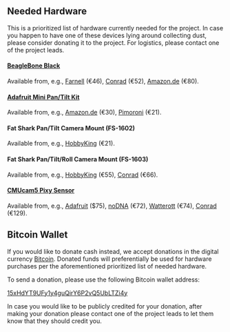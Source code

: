 Needed Hardware
---------------

This is a prioritized list of hardware currently needed for the project.
In case you happen to have one of these devices lying around collecting
dust, please consider donating it to the project. For logistics, please
contact one of the project leads.

#### [BeagleBone Black](http://beagleboard.org/black)

Available from, e.g.,
[Farnell](http://de.farnell.com/element14/bbone-black-4g/beaglebone-black-rev-c-cortex/dp/2422228)
(€46),
[Conrad](https://www.conrad.de/de/beaglebone-black-mini-pc-rev-c-bb-bblk-000-rev-c-1227430.html)
(€52),
[Amazon.de](http://www.amazon.de/BeagleBone-Beagleboard-Black-Cortex-Speicher/dp/B00CO3MZCW)
(€80).

#### [Adafruit Mini Pan/Tilt Kit](https://www.adafruit.com/products/1967)

Available from, e.g.,
[Amazon.de](http://www.amazon.de/Mini-Pan-Tilt-Set-Micro-Servos/dp/B00PY3LQ2Y/)
(€30),
[Pimoroni](https://shop.pimoroni.de/collections/new-products/products/adafruit-mini-pan-tilt-kit-assembled-with-micro-servos)
(€21).

#### Fat Shark Pan/Tilt Camera Mount (FS-1602)

Available from, e.g.,
[HobbyKing](http://www.hobbyking.com/hobbyking/store/__65161__.html)
(€21).

#### Fat Shark Pan/Tilt/Roll Camera Mount (FS-1603)

Available from, e.g.,
[HobbyKing](http://www.hobbyking.com/hobbyking/store/__51068__.html)
(€55),
[Conrad](https://www.conrad.de/de/fat-shark-pan-tilt-roll-mechanismus-1196364.html)
(€66).

#### [CMUcam5 Pixy Sensor](http://www.cmucam.org/projects/cmucam5/wiki)

Available from, e.g.,
[Adafruit](https://www.adafruit.com/product/1906)
($75),
[noDNA](https://nodna.de/pixy-cmucam5)
(€72),
[Watterott](http://www.watterott.com/de/Pixy-CMUcam)
(€74),
[Conrad](https://www.conrad.de/de/pixycam-cmucam-5-pixy-cam-1364834.html)
(€129).

Bitcoin Wallet
--------------

If you would like to donate cash instead, we accept donations in the digital
currency [Bitcoin](http://bitcoin.org).
Donated funds will preferentially be used for hardware purchases per the
aforementioned prioritized list of needed hardware.

To send a donation, please use the following Bitcoin wallet address:

[15xHdYT9UFy1y4guQirY6P2vQ5UbLTZi4y](https://blockchain.info/address/15xHdYT9UFy1y4guQirY6P2vQ5UbLTZi4y)

In case you would like to be publicly credited for your donation, after
making your donation please contact one of the project leads to let them
know that they should credit you.

